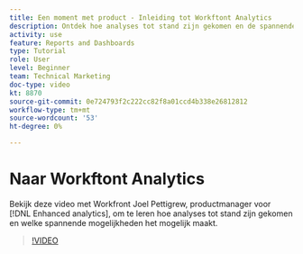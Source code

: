 ```yaml
---
title: Een moment met product - Inleiding tot Workftont Analytics
description: Ontdek hoe analyses tot stand zijn gekomen en de spannende mogelijkheden die dit mogelijk maakt met Joel Pettigrew, productmanager voor [!DNL Enhanced analytics].
activity: use
feature: Reports and Dashboards
type: Tutorial
role: User
level: Beginner
team: Technical Marketing
doc-type: video
kt: 8870
source-git-commit: 0e724793f2c222cc82f8a01ccd4b338e26812812
workflow-type: tm+mt
source-wordcount: '53'
ht-degree: 0%

---
```


# Naar Workftont Analytics

Bekijk deze video met Workfront Joel Pettigrew, productmanager voor [!DNL Enhanced analytics], om te leren hoe analyses tot stand zijn gekomen en welke spannende mogelijkheden het mogelijk maakt.

>[!VIDEO](https://video.tv.adobe.com/v/335042/?quality=12&learn=on)
